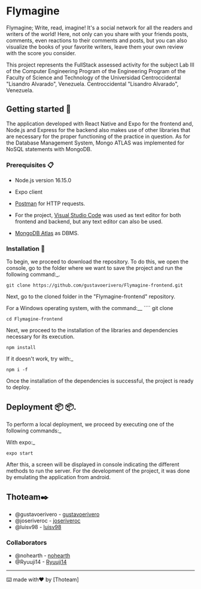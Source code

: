 # Flymagine

Flymagine; Write, read, imagine! It's a social network for all the readers and writers of the world! Here, not only can you share with your friends posts, comments, even reactions to their comments and posts, but you can also visualize the books of your favorite writers, leave them your own review with the score you consider.  

This project represents the FullStack assessed activity for the subject Lab III of the Computer Engineering Program of the 
Engineering Program of the Faculty of Science and Technology of the Universidad Centroccidental "Lisandro Alvarado", Venezuela. 
Centroccidental "Lisandro Alvarado", Venezuela.

## Getting started 🚀

The application developed with React Native and Expo for the frontend and, Node.js and Express for the backend also makes use of other libraries that are necessary for the proper functioning of the practice in question. As for the Database Management System, Mongo ATLAS was implemented for NoSQL statements with MongoDB.

### Prerequisites 📋

* Node.js version 16.15.0

* Expo client

* [Postman](https://www.postman.com/) for HTTP requests.

* For the project, [Visual Studio Code](https://code.visualstudio.com/) was used as text editor for both frontend and backend, but any text editor can also be used.

* [MongoDB Atlas](https://www.mongodb.com/cloud/atlas/lp/try2?utm_source=google&utm_campaign=gs_footprint_row_search_core_brand_atlas_desktop&utm_term=mongodb&utm_medium=cpc_paid_search&utm_ad=e&utm_ad_campaign_id=12212624584&adgroup=115749713703) as DBMS.

### Installation 🔧

To begin, we proceed to download the repository. To do this, we open the console, go to the folder where we want to save the project and run the following command:_.

```
git clone https://github.com/gustavoerivero/Flymagine-frontend.git
```

Next, go to the cloned folder in the "Flymagine-frontend" repository.

For a Windows operating system, with the command:__ ```` git clone

```
cd Flymagine-frontend
```

Next, we proceed to the installation of the libraries and dependencies necessary for its execution.

```
npm install
```

If it doesn't work, try with:_

```
npm i -f
```

Once the installation of the dependencies is successful, the project is ready to deploy.

## Deployment 📦 📦.

To perform a local deployment, we proceed by executing one of the following commands:_

With expo:_
```
expo start
```

After this, a screen will be displayed in console indicating the different methods to run the server. For the development of the project, it was done by emulating the application from android.



## Thoteam✒️

*  @gustavoerivero  - [gustavoerivero](https://github.com/gustavoerivero)
*  @joseriveroc - [joseriveroc](https://github.com/joseriveroc)
*  @luisv98   - [luisv98](https://github.com/luisv98)

### Collaborators

* @nohearth - [nohearth](https://github.com/nohearth)
* @Ryuuji14 - [Ryuuji14](https://github.com/Ryuuji14)

---
⌨️ made with❤️ by [Thoteam] 
